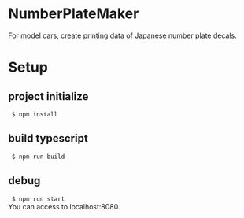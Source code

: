# NumberPlateMaker
For model cars, create printing data of Japanese number plate decals.

# Setup
## project initialize
``` $ npm install```

## build typescript
``` $ npm run build```

## debug
``` $ npm run start```  
You can access to localhost:8080.
